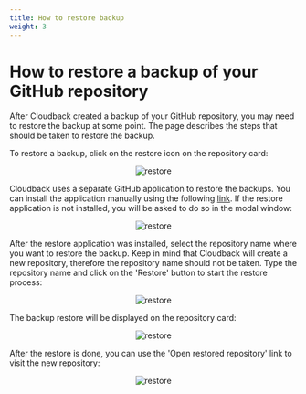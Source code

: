 ```yaml
---
title: How to restore backup
weight: 3
---
```


# How to restore a backup of your GitHub repository

After Cloudback created a backup of your GitHub repository, you may need to restore the backup at some point. The page describes the steps that should be taken to restore the backup.

To restore a backup, click on the restore icon on the repository card:

<p align="center">
  <img src="https://raw.githubusercontent.com/cloudback/docs/master/static/restore-backup/1-start-backup-restore.png" alt="restore" title="restore" class="screenshot">
</p>

Cloudback uses a separate GitHub application to restore the backups. You can install the application manually using the following [link](https://github.com/apps/cloudback-restore). If the restore application is not installed, you will be asked to do so in the modal window:

<p align="center">
  <img src="https://raw.githubusercontent.com/cloudback/docs/master/static/restore-backup/2-install-cloudback-restore.png" alt="restore" title="restore" class="screenshot">
</p>

After the restore application was installed, select the repository name where you want to restore the backup. Keep in mind that Cloudback will create a new repository, therefore the repository name should not be taken. Type the repository name and click on the 'Restore' button to start the restore process:

<p align="center">
  <img src="https://raw.githubusercontent.com/cloudback/docs/master/static/restore-backup/3-set-restore-name.png" alt="restore" title="restore" class="screenshot">
</p>

The backup restore will be displayed on the repository card:

<p align="center">
  <img src="https://raw.githubusercontent.com/cloudback/docs/master/static/restore-backup/4-restore-in-progress.png" alt="restore" title="restore" class="screenshot">
</p>

After the restore is done, you can use the 'Open restored repository' link to visit the new repository:

<p align="center">
  <img src="https://raw.githubusercontent.com/cloudback/docs/master/static/restore-backup/5-view-restore.png" alt="restore" title="restore" class="screenshot">
</p>
